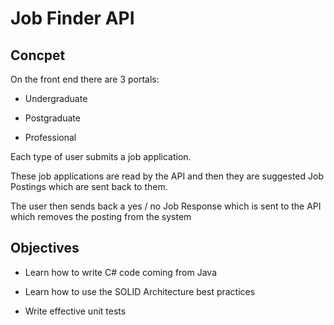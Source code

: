 # Job Finder API

## Concpet

On the front end there are 3 portals:

- Undergraduate

- Postgraduate

- Professional

Each type of user submits a job application.

These job applications are read by the API and then they are suggested Job Postings which are sent back to them.

The user then sends back a yes / no Job Response which is sent to the API which removes the posting from the system

## Objectives

- Learn how to write C# code coming from Java

- Learn how to use the SOLID Architecture best practices

- Write effective unit tests
